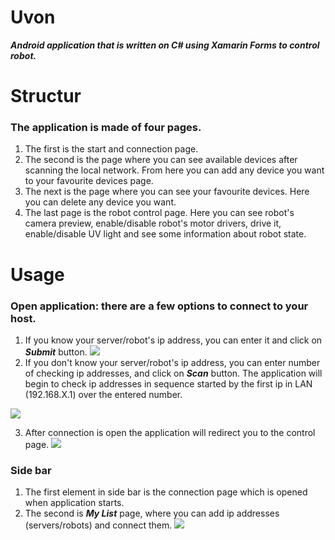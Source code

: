 # **Uvon**
**_Android application that is written on C# using Xamarin Forms to control robot._**

# Structur

### The application is made of four pages. 
1. The first is the start and connection page.
2. The second is the page where you can see available devices after scanning the local network. From here you can add any device you        want to your favourite devices page.
3. The next is the page where you can see your favourite devices. Here you can delete any device you want.
4. The last page is the robot control page. Here you can see robot's camera preview, enable/disable robot's motor drivers, drive it, enable/disable UV light and see some information about robot state.

# Usage
### Open application: there are a few options to connect to your host. 
1. If you know your server/robot's ip address, you can enter it and click on **_Submit_** button.
![](https://github.com/mce-technical/Uvon/blob/master/Screenshots/submit.png)
2. If you don't know your server/robot's ip address, you can enter number of checking ip addresses, and click on **_Scan_** button. The application will begin to check ip addresses in sequence started by the first ip in LAN (192.168.X.1) over the entered number.

![](https://github.com/mce-technical/Uvon/blob/master/Screenshots/scan.png)

3. After connection is open the application will redirect you to the control page.
![](https://github.com/mce-technical/Uvon/blob/master/Screenshots/control.png)
### Side bar
1. The first element in side bar is the connection page which is opened when application starts.
2. The second is **_My List_** page, where you can add ip addresses (servers/robots) and connect them.
![](https://github.com/mce-technical/Uvon/blob/master/Screenshots/mylist.png)



